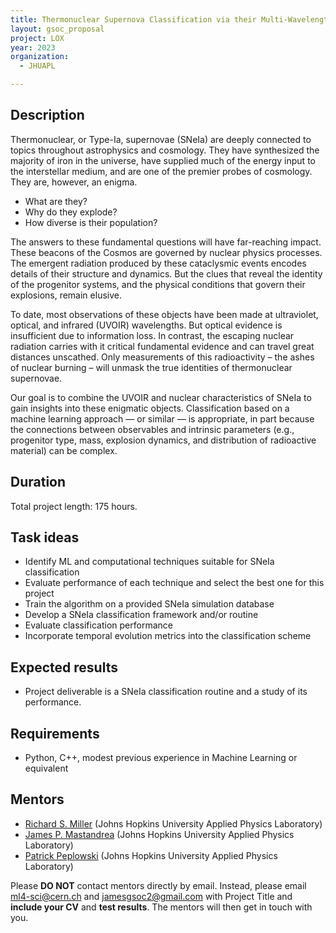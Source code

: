 ```yaml
---
title: Thermonuclear Supernova Classification via their Multi-Wavelength Signatures
layout: gsoc_proposal
project: LOX
year: 2023
organization:
  - JHUAPL

---
```


## Description

Thermonuclear, or Type-Ia, supernovae (SNeIa) are deeply connected to topics throughout astrophysics and cosmology. They have synthesized the majority of iron in the universe, have supplied much of the energy input to the interstellar medium, and are one of the premier probes of cosmology. They are, however, an enigma.

 * What are they?
 * Why do they explode?
 * How diverse is their population?

The answers to these fundamental questions will have far-reaching impact. These beacons of the Cosmos are governed by nuclear physics processes. The emergent radiation produced by these cataclysmic events encodes details of their structure and dynamics. But the clues that reveal the identity of the progenitor systems, and the physical conditions that govern their explosions, remain elusive.

To date, most observations of these objects have been made at ultraviolet, optical, and infrared (UVOIR) wavelengths. But optical evidence is insufficient due to information loss. In contrast, the escaping nuclear radiation carries with it critical fundamental evidence and can travel great distances unscathed. Only measurements of this radioactivity – the ashes of nuclear burning – will unmask the true identities of thermonuclear supernovae.

Our goal is to combine the UVOIR and nuclear characteristics of SNeIa to gain insights into these enigmatic objects. Classification based on a machine learning approach — or similar — is appropriate, in part because the connections between observables and intrinsic parameters (e.g., progenitor type, mass, explosion dynamics, and distribution of radioactive material) can be complex.


## Duration

Total project length: 175 hours.


## Task ideas
 * Identify ML and computational techniques suitable for SNeIa classification
 * Evaluate performance of each technique and select the best one for this project
 * Train the algorithm on a provided SNeIa simulation database
 * Develop a SNeIa classification framework and/or routine
 * Evaluate classification performance
 * Incorporate temporal evolution metrics into the classification scheme


## Expected results
 * Project deliverable is a SNeIa classification routine and a study of its performance.

<!-- ## Test

Please use this [link](https://github.com/ML4SCI/ML4SCI_GSoC/tree/main/LOX) to access the test and relative data set for this project. -->

## Requirements
 * Python, C++, modest previous experience in Machine Learning or equivalent 

## Mentors
  * [Richard S. Miller](mailto:ml4-sci@cern.ch) (Johns Hopkins University Applied Physics Laboratory)
  * [James P. Mastandrea](mailto:ml4-sci@cern.ch) (Johns Hopkins University Applied Physics Laboratory)
  * [Patrick Peplowski](mailto:ml4-sci@cern.ch) (Johns Hopkins University Applied Physics Laboratory)

Please **DO NOT** contact mentors directly by email. Instead, please email [ml4-sci@cern.ch](mailto:ml4-sci@cern.ch) and [jamesgsoc2@gmail.com](jamesgsoc2@gmail.com) with Project Title and **include your CV** and **test results**. The mentors will then get in touch with you.

  